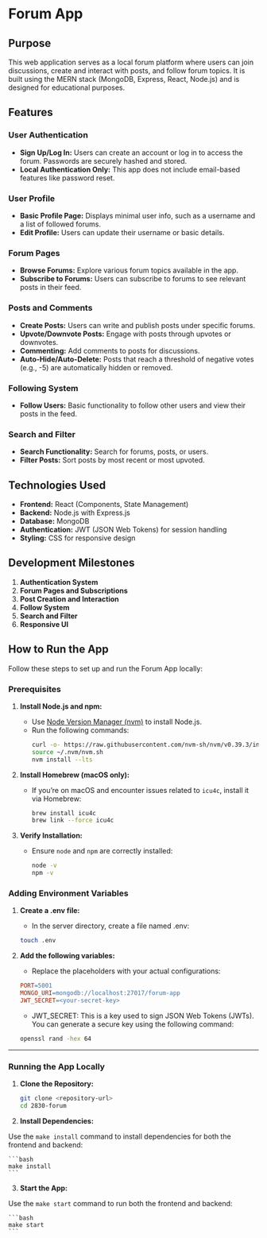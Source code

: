 # Forum App

## Purpose

This web application serves as a local forum platform where users can join discussions, create and interact with posts, and follow forum topics. It is built using the MERN stack (MongoDB, Express, React, Node.js) and is designed for educational purposes.

## Features

### User Authentication
- **Sign Up/Log In:** Users can create an account or log in to access the forum. Passwords are securely hashed and stored.
- **Local Authentication Only:** This app does not include email-based features like password reset.

### User Profile
- **Basic Profile Page:** Displays minimal user info, such as a username and a list of followed forums.
- **Edit Profile:** Users can update their username or basic details.

### Forum Pages
- **Browse Forums:** Explore various forum topics available in the app.
- **Subscribe to Forums:** Users can subscribe to forums to see relevant posts in their feed.

### Posts and Comments
- **Create Posts:** Users can write and publish posts under specific forums.
- **Upvote/Downvote Posts:** Engage with posts through upvotes or downvotes.
- **Commenting:** Add comments to posts for discussions.
- **Auto-Hide/Auto-Delete:** Posts that reach a threshold of negative votes (e.g., -5) are automatically hidden or removed.

### Following System
- **Follow Users:** Basic functionality to follow other users and view their posts in the feed.

### Search and Filter
- **Search Functionality:** Search for forums, posts, or users.
- **Filter Posts:** Sort posts by most recent or most upvoted.


## Technologies Used
- **Frontend:** React (Components, State Management)
- **Backend:** Node.js with Express.js
- **Database:** MongoDB
- **Authentication:** JWT (JSON Web Tokens) for session handling
- **Styling:** CSS for responsive design

## Development Milestones
1. **Authentication System**
2. **Forum Pages and Subscriptions**
3. **Post Creation and Interaction**
4. **Follow System**
5. **Search and Filter**
6. **Responsive UI**


## How to Run the App

Follow these steps to set up and run the Forum App locally:

### Prerequisites

1. **Install Node.js and npm:**
   - Use [Node Version Manager (nvm)](https://github.com/nvm-sh/nvm) to install Node.js.
   - Run the following commands:
     ```bash
     curl -o- https://raw.githubusercontent.com/nvm-sh/nvm/v0.39.3/install.sh | bash
     source ~/.nvm/nvm.sh
     nvm install --lts
     ```

2. **Install Homebrew (macOS only):**
   - If you’re on macOS and encounter issues related to `icu4c`, install it via Homebrew:
     ```bash
     brew install icu4c
     brew link --force icu4c
     ```

3. **Verify Installation:**
   - Ensure `node` and `npm` are correctly installed:
     ```bash
     node -v
     npm -v
     ```

### Adding Environment Variables
1.  **Create a .env file:**

    - In the server directory, create a file named .env:
    ```bash
    touch .env
    ```
2.  **Add the following variables:**

    - Replace the placeholders with your actual configurations:
    ```makefile
    PORT=5001
    MONGO_URI=mongodb://localhost:27017/forum-app
    JWT_SECRET=<your-secret-key>
    ```

    - JWT_SECRET: This is a key used to sign JSON Web Tokens (JWTs). You can generate a secure key using the following command:
    ```bash
    openssl rand -hex 64
    ```
---

### Running the App Locally

1. **Clone the Repository:**
   ```bash
   git clone <repository-url>
   cd 2830-forum
   ```

2. **Install Dependencies:**

Use the `make install` command to install dependencies for both the frontend and backend:

    ```bash
    make install
    ``` 

3. **Start the App:**

Use the `make start` command to run both the frontend and backend:

    ```bash
    make start
    ```



